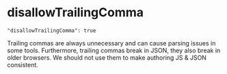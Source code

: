 # disallowTrailingComma

    "disallowTrailingComma": true

Trailing commas are always unnecessary and can cause parsing issues in some
tools. Furthermore, trailing commas break in JSON, they also break in older
browsers. We should not use them to make authoring JS & JSON consistent.
